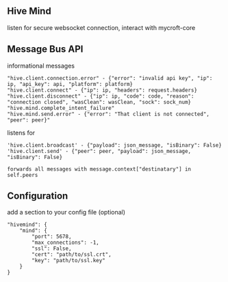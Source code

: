 ## Hive Mind

listen for secure websocket connection, interact with mycroft-core

## Message Bus API

informational messages

    "hive.client.connection.error" - {"error": "invalid api key", "ip": ip, "api_key": api, "platform": platform}
    "hive.client.connect" - {"ip": ip, "headers": request.headers}
    "hive.client.disconnect" - {"ip": ip, "code": code, "reason": "connection closed", "wasClean": wasClean, "sock": sock_num}
    "hive.mind.complete_intent_failure"
    "hive.mind.send.error" - {"error": "That client is not connected", "peer": peer}"

listens for

    'hive.client.broadcast' - {"payload": json_message, "isBinary": False}
    'hive.client.send' - {"peer": peer, "payload": json_message, "isBinary": False}

    forwards all messages with message.context["destinatary"] in self.peers

## Configuration

add a section to your config file (optional)

    "hivemind": {
        "mind": {
            "port": 5678,
            "max_connections": -1,
            "ssl": False,
            "cert": "path/to/ssl.crt",
            "key": "path/to/ssl.key"
        }
    }